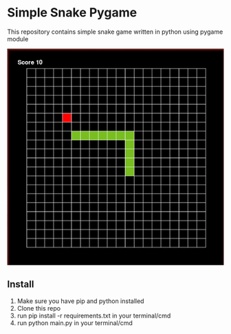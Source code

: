<h1> Simple Snake Pygame </h1> 
<p> This repository contains simple snake game written in python using pygame module </p>
<p align="center"> <img src="snake.png"> </p>
<h2> Install </h2>
<ol>
  <li> Make sure you have pip and python installed </li>
  <li> Clone this repo </li>
  <li> run pip install -r requirements.txt in your terminal/cmd </li>
  <li> run python main.py in your terminal/cmd </li>
